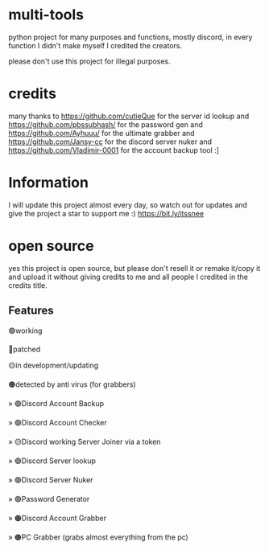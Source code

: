 # multi-tools
python project for many purposes and functions, mostly discord, in every function I didn't make myself I credited the creators.

please don't use this project for illegal purposes.

# credits
many thanks to https://github.com/cutieQue for the server id lookup and https://github.com/pbssubhash/ for the password gen and https://github.com/Ayhuuu/ for the ultimate grabber and https://github.com/Jansy-cc for the discord server nuker and https://github.com/Vladimir-0001 for the account backup tool :]

# Information
I will update this project almost every day, so watch out for updates and give the project a star to support me :)
https://bit.ly/itssnee

# open source
yes this project is open source, but please don't resell it or remake it/copy it and upload it without giving credits to me and all people I credited in the credits title.

## Features
🟢working

🔴patched

🟡in development/updating

🟠detected by anti virus (for grabbers)



» 🟢Discord Account Backup

» 🟢Discord Account Checker

» 🟡Discord working Server Joiner via a token

» 🟢Discord Server lookup

» 🟢Discord Server Nuker

» 🟢Password Generator

» 🟠Discord Account Grabber

» 🟠PC Grabber (grabs almost everything from the pc)
